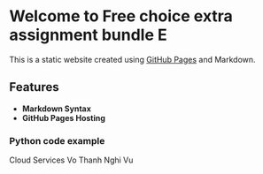 # Welcome to Free choice extra assignment bundle E

This is a static website created using [GitHub Pages](https://pages.github.com/) and Markdown.


## Features
- **Markdown Syntax**
- **GitHub Pages Hosting**


### Python code example
Cloud Services
Vo Thanh Nghi Vu
